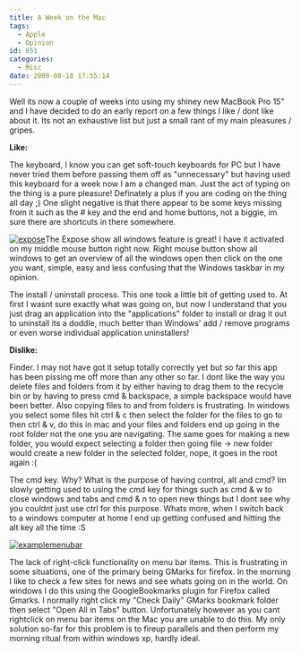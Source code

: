```yaml
---
title: A Week on the Mac
tags:
  - Apple
  - Opinion
id: 651
categories:
  - Misc
date: 2009-08-18 17:55:14
---
```


Well its now a couple of weeks into using my shiney new MacBook Pro 15" and I have decided to do an early report on a few things I like / dont like about it. Its not an exhaustive list but just a small rant of my main pleasures / gripes.

**Like:**

The keyboard, I know you can get soft-touch keyboards for PC but I have never tried them before passing them off as "unnecessary" but having used this keyboard for a week now I am a changed man. Just the act of typing on the thing is a pure pleasure! Definately a plus if you are coding on the thing all day ;) One slight negative is that there appear to be some keys missing from it such as the # key and the end and home buttons, not a biggie, im sure there are shortcuts in there somewhere.

[![expose](https://mikecann.co.uk/wp-content/uploads/2009/08/expose.png "expose")](https://mikecann.co.uk/wp-content/uploads/2009/08/expose.png)The Expose show all windows feature is great! I have it activated on my middle mouse button right now. Right mouse button show all windows to get an overview of all the windows open then click on the one you want, simple, easy and less confusing that the Windows taskbar in my opinion.

The install / uninstall process. This one took a little bit of getting used to. At first I wasnt sure exactly what was going on, but now I understand that you just drag an application into the "applications" folder to install or drag it out to uninstall its a doddle, much better than Windows' add / remove programs or even worse individual application uninstallers!

**Dislike:**

Finder. I may not have got it setup totally correctly yet but so far this app has been pissing me off more than any other so far. I dont like the way you delete files and folders from it by either having to drag them to the recycle bin or by having to press cmd &amp; backspace, a simple backspace would have been better. Also copying files to and from folders is frustrating. In windows you select some files hit ctrl &amp; c then select the folder for the files to go to then ctrl &amp; v, do this in mac and your files and folders end up going in the root folder not the one you are navigating. The same goes for making a new folder, you would expect selecting a folder then going file -&gt; new folder would create a new folder in the selected folder, nope, it goes in the root again :(

The cmd key. Why? What is the purpose of having control, alt and cmd? Im slowly getting used to using the cmd key for things such as cmd &amp; w to close windows and tabs and cmd &amp; n to open new things but I dont see why you couldnt just use ctrl for this purpose. Whats more, when I switch back to a windows computer at home I end up getting confused and hitting the alt key all the time :S

[![examplemenubar](https://mikecann.co.uk/wp-content/uploads/2009/08/examplemenubar.png "examplemenubar")](https://mikecann.co.uk/wp-content/uploads/2009/08/examplemenubar.png)

The lack of right-click functionality on menu bar items. This is frustrating in some situations, one of the primary being GMarks for firefox. In the morning I like to check a few sites for news and see whats going on in the world. On windows I do this using the GoogleBookmarks plugin for Firefox called Gmarks. I normally right click my "Check Daily" GMarks bookmark folder then select "Open All in Tabs" button. Unfortunately however as you cant rightclick on menu bar items on the Mac you are unable to do this. My only solution so-far for this problem is to fireup parallels and then perform my morning ritual from within windows xp, hardly ideal.